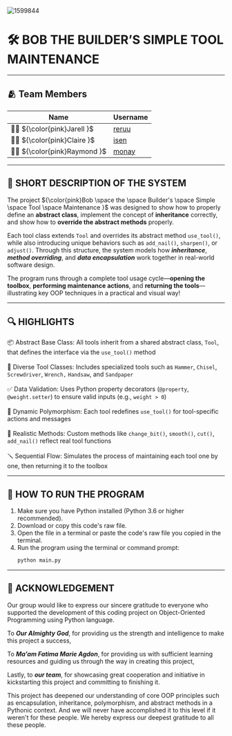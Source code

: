 ![1599844](https://github.com/user-attachments/assets/f59a1c1a-8b24-471e-a193-6f668cd5be53)

# **🛠️ BOB THE BUILDER’S SIMPLE TOOL MAINTENANCE**

---

##  🫂 **Team Members** 
| Name | Username |
|------|----------|
| 👦🏻 ${\color{pink}Jarell }$ | [reruu](https://github.com/reruu) |
| 👧🏻 ${\color{pink}Claire }$ | [isen](https://github.com/ari5en) |
| 👦🏻 ${\color{pink}Raymond }$ | [monay](https://github.com/Monay-mamon) |

---

## 📝 **SHORT DESCRIPTION OF THE SYSTEM**
The project ${\color{pink}Bob \space the \space Builder's \space Simple \space Tool \space Maintenance }$ was designed to show how to properly define an __**abstract class**__, implement the concept of __**inheritance**__ correctly,
and show how to __**override the abstract methods**__ properly. 

Each tool class extends `Tool` and overrides its abstract method `use_tool()`, while also introducing unique behaviors such as `add_nail()`, `sharpen()`, or `adjust()`. Through this structure, the system models how **_inheritance_**, **_method overriding_**, and **_data encapsulation_** work together in real-world software design.

The program runs through a complete tool usage cycle—**opening the toolbox**, **performing maintenance actions**, and **returning the tools**—illustrating key OOP techniques in a practical and visual way!

---

## 🔍 **HIGHLIGHTS**
📦 Abstract Base Class: All tools inherit from a shared abstract class, `Tool`, that defines the interface via the `use_tool()` method <br /><br />
🧰 Diverse Tool Classes: Includes specialized tools such as `Hammer`, `Chisel`, `Screwdriver`, `Wrench,` `Handsaw`, and `Sandpaper` <br /><br />
✅ Data Validation: Uses Python property decorators (`@property`, `@weight.setter`) to ensure valid inputs (e.g., `weight > 0`) <br /><br />
🔁 Dynamic Polymorphism: Each tool redefines `use_tool()` for tool-specific actions and messages <br /><br />
🔧 Realistic Methods: Custom methods like `change_bit()`, `smooth()`, `cut()`, `add_nail()` reflect real tool functions <br/><br />
🪛 Sequential Flow: Simulates the process of maintaining each tool one by one, then returning it to the toolbox

---

## 🧠 **HOW TO RUN THE PROGRAM**

1. Make sure you have Python installed (Python 3.6 or higher recommended).
2. Download or copy this code's raw file.
3. Open the file in a terminal or paste the code's raw file you copied in the terminal.
4. Run the program using the terminal or command prompt:
   ```bash
   python main.py

---

## __📜 ACKNOWLEDGEMENT__
Our group would like to express our sincere gratitude to everyone who supported the development of this coding project on Object-Oriented Programming using Python language.

To ***Our Almighty God***, for providing us the strength and intelligence to make this project a success,

To ***Ma'am Fatima Marie Agdon***, for providing us with sufficient learning resources and guiding us through the way in creating this project,

Lastly, to ***our team***, for showcasing great cooperation and initiative in kickstarting this project and committing to finishing it.


This project has deepened our understanding of core OOP principles such as encapsulation, inheritance, polymorphism, and abstract methods in a Pythonic context. 
And we will never have accomplished it to this level if it weren't for these people. We hereby express our deepest gratitude to all these people.
